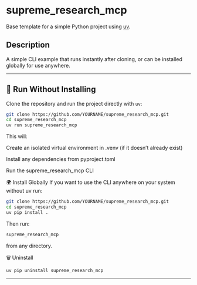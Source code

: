 # supreme_research_mcp
Base template for a simple Python project using [uv](https://docs.astral.sh/uv/).

## Description
A simple CLI example that runs instantly after cloning, or can be installed globally for use anywhere.

---

## 🚀 Run Without Installing
Clone the repository and run the project directly with `uv`:

```bash
git clone https://github.com/YOURNAME/supreme_research_mcp.git
cd supreme_research_mcp
uv run supreme_research_mcp
```
This will:

Create an isolated virtual environment in .venv (if it doesn’t already exist)

Install any dependencies from pyproject.toml

Run the supreme_research_mcp CLI

🌍 Install Globally
If you want to use the CLI anywhere on your system without uv run:

```bash
git clone https://github.com/YOURNAME/supreme_research_mcp.git
cd supreme_research_mcp
uv pip install .
```
Then run:

```bash
supreme_research_mcp
```
from any directory.

🗑️ Uninstall
```bash
uv pip uninstall supreme_research_mcp
```
------